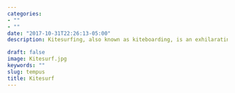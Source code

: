 ```yaml
---
categories:
- ""
- ""
date: "2017-10-31T22:26:13-05:00"
description: Kitesurfing, also known as kiteboarding, is an exhilarating water sport that combines elements of windsurfing, surfing, and paragliding. It involves using a large controllable kite to harness the power of the wind, which propels the rider across the water on a small board.

draft: false
image: Kitesurf.jpg
keywords: ""
slug: tempus
title: Kitesurf
---
```

